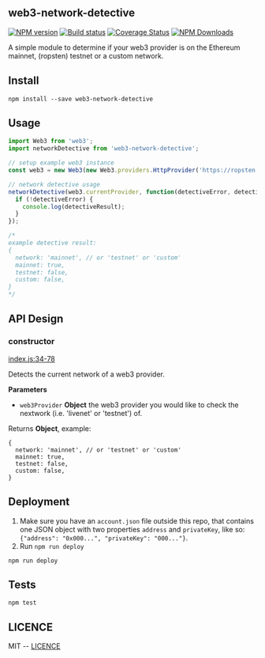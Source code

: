## web3-network-detective

[![NPM version](http://img.shields.io/npm/v/web3-network-detective.svg)](https://www.npmjs.org/package/web3-network-detective)
[![Build status](https://ci.appveyor.com/api/projects/status/wwajr0886e00g8je/branch/master?svg=true)](https://ci.appveyor.com/project/SilentCicero/web3-network-detective/branch/master)
[![Coverage Status](https://coveralls.io/repos/github/SilentCicero/web3-network-detective/badge.svg?branch=master)](https://coveralls.io/github/SilentCicero/web3-network-detective?branch=master)
[![NPM Downloads](https://img.shields.io/npm/dm/web3-network-detective.svg)](https://www.npmjs.org/package/web3-network-detective)

A simple module to determine if your web3 provider is on the Ethereum mainnet, (ropsten) testnet or a custom network.

## Install
```
npm install --save web3-network-detective
```

## Usage
```js
import Web3 from 'web3';
import networkDetective from 'web3-network-detective';

// setup example web3 instance
const web3 = new Web3(new Web3.providers.HttpProvider('https://ropsten.infura.io/'));

// network detective usage
networkDetective(web3.currentProvider, function(detectiveError, detectiveResult){
  if (!detectiveError) {
    console.log(detectiveResult);
  }
});

/*
example detective result:
{
  network: 'mainnet', // or 'testnet' or 'custom'
  mainnet: true,
  testnet: false,
  custom: false,
}
*/

```

## API Design

### constructor

[index.js:34-78](https://github.com/SilentCicero/web3-network-detective/blob/master/src/index.js#L34-L78 "Source code on GitHub")

Detects the current network of a web3 provider.

**Parameters**

-   `web3Provider` **Object** the web3 provider you would like to check the nextwork (i.e. 'livenet' or 'testnet') of.

Returns **Object**, example:

```
{
  network: 'mainnet', // or 'testnet' or 'custom'
  mainnet: true,
  testnet: false,
  custom: false,
}
```


## Deployment
  1. Make sure you have an `account.json` file outside this repo, that contains one JSON object with two properties `address` and `privateKey`, like so: `{"address": "0x000...", "privateKey": "000..."}`.
  2. Run `npm run deploy`

```
npm run deploy
```

## Tests
```
npm test
```

## LICENCE
MIT -- [LICENCE](../../blob/master/LICENSE)
